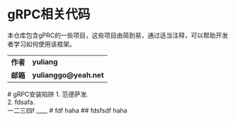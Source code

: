 gRPC相关代码
===========

本仓库包含gPRC的一些项目，这些项目由简到易，通过适当注释，可以帮助开发者学习如何使用该框架。

<table>
  <tr>
    <td><b>作者</b></td>
    <td><b>yuliang</b></td>
  </tr>
  <tr>
    <td><b>邮箱</b></td>
    <td><b>yulianggo@yeah.net</b></td>
  </tr>
</table>
# gRPC安装陷阱
1. 范德萨发.<br>
2. fdsafa.  <br>
一二三四f
____
# fdf
haha
## fdsfsdf
haha
